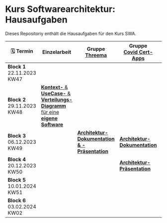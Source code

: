 # Kurs Softwarearchitektur: Hausaufgaben
Dieses Repositoriy enthält die Hausaufgaben für den Kurs SWA.

| :spiral_calendar: Termin|Einzelarbeit|Gruppe [Threema](Threema.md)|Gruppe<br>[Covid Cert-Apps](CovidCert.md)|Gruppe<br>[TipToi](Tiptoi.md)|Gruppe<br>[Minecraft](Minecraft.md)|
|-|-|-|-|-|-|
|**Block 1**<br>22.11.2023<br>KW47|||||
|**Block 2**<br>29.11.2023<br>KW48|[**Kontext-** & **UseCase-** & **Verteilungs-Diagramm** für eine **eigene Software**](/Einzelarbeit.md)|||||
|**Block 3**<br>06.12.2023<br>KW49||[**Architektur-Dokumentation & -Präsentation**](/Gruppenarbeit.md)|[**Architektur-Dokumentation**](/Gruppenarbeit.md)|[**Architektur-Dokumentation**](/Gruppenarbeit.md)||
|**Block 4**<br>20.12.2023<br>KW50|||[**Architektur-Präsentation**](/Gruppenarbeit.md)|[**Architektur-Präsentation**](/Gruppenarbeit.md)|[**Architektur-Dokumentation**](/Gruppenarbeit.md)|
|**Block 5**<br>10.01.2024<br>KW51|||||[**Architektur-Präsentation**](/Gruppenarbeit.md)|
|**Block 6**<br>03.02.2024<br>KW02|
